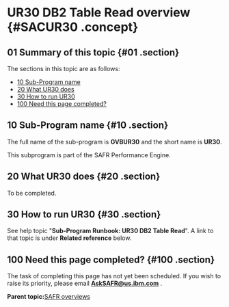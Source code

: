 # UR30 DB2 Table Read overview {#SACUR30 .concept}

## 01 Summary of this topic {#01 .section}

The sections in this topic are as follows:

-   [10 Sub-Program name](SACUR30.md#10)
-   [20 What UR30 does](SACUR30.md#20)
-   [30 How to run UR30](SACUR30.md#30)
-   [100 Need this page completed?](SACUR30.md#100)

## 10 Sub-Program name {#10 .section}

The full name of the sub-program is **GVBUR30** and the short name is **UR30**.

This subprogram is part of the SAFR Performance Engine.

## 20 What UR30 does {#20 .section}

To be completed.

## 30 How to run UR30 {#30 .section}

See help topic "**Sub-Program Runbook: UR30 DB2 Table Read**". A link to that topic is under **Related reference** below.

## 100 Need this page completed? {#100 .section}

The task of completing this page has not yet been scheduled. If you wish to raise its priority, please email **AskSAFR@us.ibm.com** .

**Parent topic:**[SAFR overviews](../html/AAR450Overviews.md)


